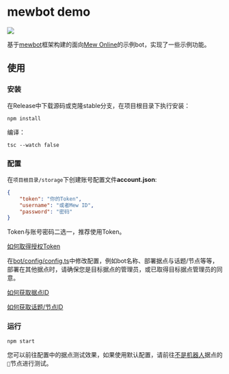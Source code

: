 # mewbot demo
[![](https://img.shields.io/badge/dynamic/json?color=%234279ea&label=Mew%20Online%20🤖&prefix=%E6%88%90%E5%91%98%20&query=%24.member_count&url=https%3A%2F%2Fapi.mew.fun%2Fapi%2Fv1%2Fnodes%2Fnot_a_robot&labelColor=30549f)](https://mew.fun/n/not_a_robot)

基于[mewbot](https://github.com/PamisuMyon/mewbot)框架构建的面向[Mew Online](https://mew.fun)的示例bot，实现了一些示例功能。

## 使用
### 安装
在Release中下载源码或克隆stable分支，在项目根目录下执行安装：

```sh-session
npm install
```

编译：

```sh-session
tsc --watch false
```

### 配置
在`项目根目录/storage`下创建账号配置文件**account.json**:

```json
{
    "token": "你的Token",
    "username": "或者Mew ID",
    "password": "密码"
}
```

Token与账号密码二选一，推荐使用Token。

[如何取得授权Token](https://github.com/PamisuMyon/mewbot/blob/main/documents/FAQ.md#如何授权)

在[bot/config/config.ts](src/bot/config/config.ts)中修改配置，例如bot名称、部署据点与话题/节点等等，部署在其他据点时，请确保您是目标据点的管理员，或已取得目标据点管理员的同意。

[如何获取据点ID](https://github.com/PamisuMyon/mewbot/blob/main/documents/FAQ.md#如何获取据点ID)

[如何获取话题/节点ID](https://github.com/PamisuMyon/mewbot/blob/main/documents/FAQ.md#如何获取话题节点ID)

### 运行

```sh-session
npm start
```

您可以前往配置中的据点测试效果，如果使用默认配置，请前往[不是机器人](https://mew.fun/n/not_a_robot)据点的`🍄`节点进行测试。
